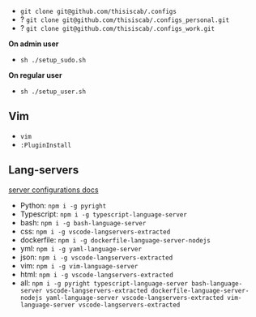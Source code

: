 * `git clone git@github.com/thisiscab/.configs`
* ? `git clone git@github.com/thisiscab/.configs_personal.git`
* ? `git clone git@github.com/thisiscab/.configs_work.git`

**On admin user**
* `sh ./setup_sudo.sh`

**On regular user**
* `sh ./setup_user.sh`

## Vim

* `vim`
* `:PluginInstall`

## Lang-servers

[server configurations docs](https://github.com/neovim/nvim-lspconfig/blob/master/doc/server_configurations.md)

* Python: `npm i -g pyright`
* Typescript: `npm i -g typescript-language-server`
* bash: `npm i -g bash-language-server`
* css: `npm i -g vscode-langservers-extracted`
* dockerfile: `npm i -g dockerfile-language-server-nodejs`
* yml: `npm i -g yaml-language-server`
* json: `npm i -g vscode-langservers-extracted`
* vim: `npm i -g vim-language-server`
* html: `npm i -g vscode-langservers-extracted`
* all: `npm i -g pyright typescript-language-server bash-language-server vscode-langservers-extracted dockerfile-language-server-nodejs yaml-language-server vscode-langservers-extracted vim-language-server vscode-langservers-extracted`
